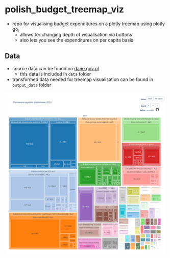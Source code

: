 # polish_budget_treemap_viz

- repo for visualising budget expenditures on a plotly treemap using plotly go,
  - allows for changing depth of visualisation via buttons
  - also lets you see the expenditures on per capita basis

## Data
- source data can be found on [dane.gov.pl](https://dane.gov.pl/en/dataset/1179/resource/46184,ustawa-budzetowa-na-2023-rok-z-dnia-15-grudnia-2022-r/table)
  - this data is included in `data` folder
- transformed data needed for treemap visualisation can be found in `output_data` folder

![treemap image](https://github.com/seszele64/polish_budget_treemap_viz/blob/main/Treemap.png?raw=true)
